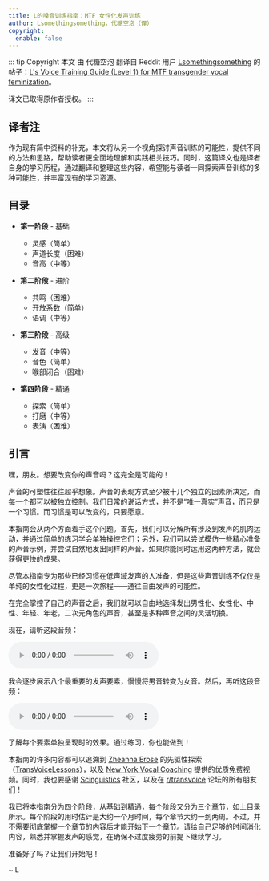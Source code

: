 ```yaml
---
title: L的嗓音训练指南：MTF 女性化发声训练
author: Lsomethingsomething，代糖空泡（译）
copyright:
  enable: false
---
```


::: tip Copyright
本文 由 代糖空泡 翻译自 Reddit 用户 [Lsomethingsomething](https://www.reddit.com/user/Lsomethingsomething/) 的帖子：[L's Voice Training Guide (Level 1) for MTF transgender vocal feminization](
https://www.reddit.com/r/transvoice/comments/d3clhe/ls_voice_training_guide_level_1_for_mtf/)。

译文已取得原作者授权。
:::

## 译者注

作为现有简中资料的补充，本文将从另一个视角探讨声音训练的可能性，提供不同的方法和思路，帮助读者更全面地理解和实践相关技巧。同时，这篇译文也是译者自身的学习历程，通过翻译和整理这些内容，希望能与读者一同探索声音训练的多种可能性，并丰富现有的学习资源。

## 目录

- **第一阶段** - 基础
  - 灵感（简单）
  - 声道长度（困难）  
  - 音高（中等）

- **第二阶段** - 进阶
  - 共鸣（困难）  
  - 开放系数（简单）  
  - 语调（中等）  

- **第三阶段** - 高级
  - 发音（中等）  
  - 音色（简单）  
  - 喉部闭合（困难）  

- **第四阶段** - 精通  
  - 探索（简单）  
  - 打磨（中等）  
  - 表演（困难）  

<!-- Level 1 - Foundations
1. Inspiration *
2. Vocal Tract Length ***
3. Pitch **

Level 2 - Intermediate
4. Resonance ***
5. Open Quotient *
6. Intonation **

Level 3 - Advanced
7. Articulation **
8. Vocal Twang *
9. Throat Closure ***

Level 4 - Mastery
10. Exploration *
11. Polishing **
12. Performance *** -->

<!-- *easy **medium ***hard -->

<!-- 
Introduction
-->

## 引言

<!--
Hey, friend. Want to change your voice? Well... you can - that's an option.

Your voice is much more malleable than you may realize. There are at least a dozen different dimensions that you can learn to control independently to change the sound of your voice. The way you talk right now is not your one "true" voice, it is a habit. A habit that can be changed, if you so choose.

I like to come at this challenge from two angles. One is to break down all the muscle movements involved and learn to manipulate them individually, through simple drills. The other is to listen to carefully selected example voices and learn to imitate them, intuitively. You will get results much faster by using both, as you do in this guide.
-->
嘿，朋友。想要改变你的声音吗？这完全是可能的！

声音的可塑性往往超乎想象。声音的表现方式至少被十几个独立的因素所决定，而每一个都可以被独立控制。我们日常的说话方式，并不是“唯一真实”声音，而只是一个习惯。而习惯是可以改变的，只要愿意。

本指南会从两个方面着手这个问题。首先，我们可以分解所有涉及到发声的肌肉运动，并通过简单的练习学会单独操控它们；另外，我们可以尝试模仿一些精心准备的声音示例，并尝试自然地发出同样的声音。如果你能同时运用这两种方法，就会获得更快的成果。

<!--
My approach to voice training is not a process of feminization. It is a journey in flexibility, to full fluency over the entire possibility space of your voice. This guide is aimed at those of you who are already comfortable in the masculine end of the spectrum. With the exercises I've gathered here, you will familiarize yourself with the feminine end - and everything in between.

Once you have gained complete freedom across your vocal range, you can choose exactly where you'd like to live - whether that is within one voice, or two. Or three. Masculine, feminine, or androgynous, young or old, human or cartoon. Any or all. It's up to you.

So now, listen to this clip to hear me demonstrate the eight most important elements for vocal feminization, gradually transforming a masculine voice into a feminine one. Then, listen to this clip to hear how they sound one at a time, in isolation. With practice, you can learn to do this too!
-->
尽管本指南专为那些已经习惯在低声域发声的人准备，但是这些声音训练不仅仅是单纯的女性化过程，更是一次旅程——通往自由发声的可能性。

在完全掌控了自己的声音之后，我们就可以自由地选择发出男性化、女性化、中性、年轻、年老，二次元角色的声音，甚至是多种声音之间的灵活切换。

现在，请听这段音频：

<audio controls>
  <source src="/vocal_elements_demo_layered.mp3" type="audio/mpeg">
  Your browser does not support the audio element.
</audio>

我会逐步展示八个最重要的发声要素，慢慢将男音转变为女音。然后，再听这段音频：

<audio controls>
  <source src="/vocal_elements_demo_separate.mp3" type="audio/mpeg">
  Your browser does not support the audio element.
</audio>

了解每个要素单独呈现时的效果。通过练习，你也能做到！

<!--

Most of the material in this guide can be traced back to the pioneering work of Zheanna Erose of TransVoiceLessons, as well as the excellent free tutorial videos at New York Vocal Coaching. Many thanks, also, to the Scinguistics community, and of course, all of you lovely people here on r/transvoice!

I've organized this guide into four levels, from Foundations to Mastery, each split into three subsections. You could easily spend a month on each level - a week or two per subsection. But you don't have to master each subsection before moving on to the next. Just give yourself enough time to digest the material and get a feel for it, and then start the next subsection as soon as you no longer feel overwhelmed.

Ready? Let's begin. 
-->

本指南的许多内容都可以追溯到 [Zheanna Erose](https://www.youtube.com/c/ZheannaErose) 的先驱性探索（[TransVoiceLessons](https://www.youtube.com/channel/UCBYlEnfAUbrYSwF0VujcmHA)），以及 [New York Vocal Coaching](https://www.youtube.com/user/NewYorkVocalCoaching) 提供的优质免费视频。同时，我也要感谢 [Scinguistics](https://cramdvoicelessons.blog/about/) 社区，以及在 [r/transvoice](https://www.reddit.com/r/transvoice/) 论坛的所有朋友们！

我已将本指南分为四个阶段，从基础到精通，每个阶段又分为三个章节，如上目录所示。每个阶段的用时估计是大约一个月时间，每个章节大约一到两周。不过，并不需要彻底掌握一个章节的内容后才能开始下一个章节。请给自己足够的时间消化内容，熟悉并掌握发声的感觉，在确保不过度疲劳的前提下继续学习。

准备好了吗？让我们开始吧！

~ L
